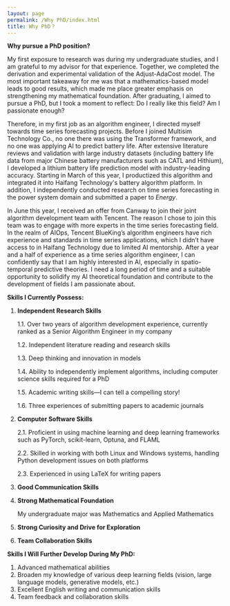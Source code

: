 ```yaml
---
layout: page
permalink: /Why PhD/index.html
title: Why PhD？
---
```



**Why pursue a PhD position?**

My first exposure to research was during my undergraduate studies, and I am grateful to my advisor for that experience. Together, we completed the derivation and experimental validation of the Adjust-AdaCost model. The most important takeaway for me was that a mathematics-based model leads to good results, which made me place greater emphasis on strengthening my mathematical foundation. After graduating, I aimed to pursue a PhD, but I took a moment to reflect: Do I really like this field? Am I passionate enough?

Therefore, in my first job as an algorithm engineer, I directed myself towards time series forecasting projects. Before I joined  Multisim Technology Co., no one there was using the Transformer framework, and no one was applying AI to predict battery life. After extensive literature reviews and validation with large industry datasets (including battery life data from major Chinese battery manufacturers such as CATL and Hithium), I developed a lithium battery life prediction model with industry-leading accuracy. Starting in March of this year, I productized this algorithm and integrated it into Haifang Technology's battery algorithm platform. In addition, I independently conducted research on time series forecasting in the power system domain and submitted a paper to *Energy*.

In June this year, I received an offer from Canway to join their joint algorithm development team with Tencent. The reason I chose to join this team was to engage with more experts in the time series forecasting field. In the realm of AIOps, Tencent BlueKing’s algorithm engineers have rich experience and standards in time series applications, which I didn’t have access to in Haifang Technology due to limited AI mentorship. After a year and a half of experience as a time series algorithm engineer, I can confidently say that I am highly interested in AI, especially in spatio-temporal predictive theories. I need a long period of time and a suitable opportunity to solidify my AI theoretical foundation and contribute to the development of fields I am passionate about.

**Skills I Currently Possess:**

1. **Independent Research Skills**
    
    1.1. Over two years of algorithm development experience, currently ranked as a Senior Algorithm Engineer in my company
    
    1.2. Independent literature reading and research skills
    
    1.3. Deep thinking and innovation in models
    
    1.4. Ability to independently implement algorithms, including computer science skills required for a PhD
    
    1.5. Academic writing skills—I can tell a compelling story!
    
    1.6. Three experiences of submitting papers to academic journals
    
2. **Computer Software Skills**
    
    2.1. Proficient in using machine learning and deep learning frameworks such as PyTorch, scikit-learn, Optuna, and FLAML
    
    2.2. Skilled in working with both Linux and Windows systems, handling Python development issues on both platforms
    
    2.3. Experienced in using LaTeX for writing papers
    
3. **Good Communication Skills**
4. **Strong Mathematical Foundation**
    
    My undergraduate major was Mathematics and Applied Mathematics
    
5. **Strong Curiosity and Drive for Exploration**
6. **Team Collaboration Skills**

**Skills I Will Further Develop During My PhD:**

1. Advanced mathematical abilities
2. Broaden my knowledge of various deep learning fields (vision, large language models, generative models, etc.)
3. Excellent English writing and communication skills
4. Team feedback and collaboration skills
